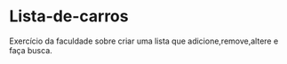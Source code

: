 # Lista-de-carros
 Exercício da faculdade sobre criar uma lista que adicione,remove,altere e faça busca.

